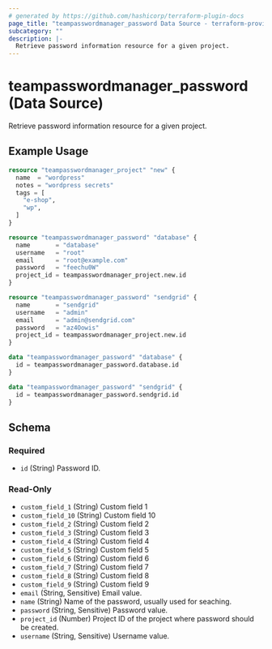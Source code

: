 ```yaml
---
# generated by https://github.com/hashicorp/terraform-plugin-docs
page_title: "teampasswordmanager_password Data Source - terraform-provider-teampasswordmanager"
subcategory: ""
description: |-
  Retrieve password information resource for a given project.
---
```


# teampasswordmanager_password (Data Source)

Retrieve password information resource for a given project.

## Example Usage

```terraform
resource "teampasswordmanager_project" "new" {
  name  = "wordpress"
  notes = "wordpress secrets"
  tags = [
    "e-shop",
    "wp",
  ]
}

resource "teampasswordmanager_password" "database" {
  name       = "database"
  username   = "root"
  email      = "root@example.com"
  password   = "feechu0W"
  project_id = teampasswordmanager_project.new.id
}

resource "teampasswordmanager_password" "sendgrid" {
  name       = "sendgrid"
  username   = "admin"
  email      = "admin@sendgrid.com"
  password   = "az4Oowis"
  project_id = teampasswordmanager_project.new.id
}

data "teampasswordmanager_password" "database" {
  id = teampasswordmanager_password.database.id
}

data "teampasswordmanager_password" "sendgrid" {
  id = teampasswordmanager_password.sendgrid.id
}
```

<!-- schema generated by tfplugindocs -->
## Schema

### Required

- `id` (String) Password ID.

### Read-Only

- `custom_field_1` (String) Custom field 1
- `custom_field_10` (String) Custom field 10
- `custom_field_2` (String) Custom field 2
- `custom_field_3` (String) Custom field 3
- `custom_field_4` (String) Custom field 4
- `custom_field_5` (String) Custom field 5
- `custom_field_6` (String) Custom field 6
- `custom_field_7` (String) Custom field 7
- `custom_field_8` (String) Custom field 8
- `custom_field_9` (String) Custom field 9
- `email` (String, Sensitive) Email value.
- `name` (String) Name of the password, usually used for seaching.
- `password` (String, Sensitive) Password value.
- `project_id` (Number) Project ID of the project where password should be created.
- `username` (String, Sensitive) Username value.


